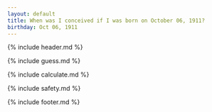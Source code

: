 ```yaml
---
layout: default
title: When was I conceived if I was born on October 06, 1911?
birthday: Oct 06, 1911
---
```


{% include header.md %}

{% include guess.md %}

{% include calculate.md %}

{% include safety.md %}

{% include footer.md %}



